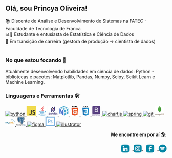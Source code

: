 ## Olá, sou Princya Oliveira!

📚 Discente de Análise e Desenvolvimento de Sistemas na FATEC - Faculdade de Tecnologia de Franca <br>
📊🎲 Estudante e entusiasta de Estatística e Ciência de Dados <br>
🔄 Em transição de carreira (gestora de produção -> cientista de dados) <br> <br>

### No que estou focando 🚀
Atualmente desenvolvendo habilidades em ciência de dados: Python - bibliotecas e pacotes: Matplotlib, Pandas, Numpy, Scipy, Scikit Learn e Machine Learning.

### Linguagens e Ferramentas 🛠️
<p align="left"> <a href="https://www.python.org/" target="_blank"> <img src="https://raw.githubusercontent.com/jmnote/z-icons/master/svg/python.svg" alt="python" width="30" height="30"/> </a> <a href="https://developer.mozilla.org/en-US/docs/Web/JavaScript" target="_blank"> <img src="https://raw.githubusercontent.com/devicons/devicon/master/icons/javascript/javascript-original.svg" alt="javascript" width="30" height="30"/> </a> <a href="https://www.java.com" target="_blank"> <img src="https://raw.githubusercontent.com/devicons/devicon/master/icons/java/java-original.svg" alt="java" width="30" height="30"/> </a> <a href="https://pandas.pydata.org/" target="_blank"> <img src="https://github.com/devicons/devicon/blob/2ae2a900d2f041da66e950e4d48052658d850630/icons/pandas/pandas-original-wordmark.svg" alt="pandas" width="30" height="30"/> </a> <a href="https://numpy.org/" target="_blank"> <img src="https://github.com/devicons/devicon/blob/2ae2a900d2f041da66e950e4d48052658d850630/icons/numpy/numpy-original.svg" alt="numpy" width="30" height="30"/> </a> <a href="https://www.w3.org/html/" target="_blank"> <img src="https://raw.githubusercontent.com/devicons/devicon/master/icons/html5/html5-original-wordmark.svg" alt="html5" width="30" height="30"/> </a> <a href="https://www.w3schools.com/css/" target="_blank"> <img src="https://raw.githubusercontent.com/devicons/devicon/master/icons/css3/css3-original-wordmark.svg" alt="css3" width="30" height="30"/> </a> <a href="https://getbootstrap.com" target="_blank"> <img src="https://raw.githubusercontent.com/devicons/devicon/master/icons/bootstrap/bootstrap-plain-wordmark.svg" alt="bootstrap" width="30" height="30"/> </a> <a href="https://www.chartjs.org" target="_blank"> <img src="https://www.chartjs.org/media/logo-title.svg" alt="chartjs" width="30" height="30"/> </a> <a href="https://spring.io/" target="_blank"> <img src="https://www.vectorlogo.zone/logos/springio/springio-icon.svg" alt="spring" width="30" height="30"/> </a> <a href="https://git-scm.com/" target="_blank"> <img src="https://www.vectorlogo.zone/logos/git-scm/git-scm-icon.svg" alt="git" width="30" height="30"/> </a> <a href="https://www.mongodb.com/" target="_blank"> <img src="https://raw.githubusercontent.com/devicons/devicon/master/icons/mongodb/mongodb-original-wordmark.svg" alt="mongodb" width="30" height="30"/> </a> <a href="https://www.mysql.com/" target="_blank"> <img src="https://raw.githubusercontent.com/devicons/devicon/master/icons/mysql/mysql-original-wordmark.svg" alt="mysql" width="30" height="30"/> </a> <a href="https://www.postgresql.org" target="_blank"> <img src="https://raw.githubusercontent.com/devicons/devicon/master/icons/postgresql/postgresql-original-wordmark.svg" alt="postgresql" width="30" height="30"/> </a> <a href="https://www.figma.com/" target="_blank"> <img src="https://www.vectorlogo.zone/logos/figma/figma-icon.svg" alt="figma" width="30" height="30"/> </a> <a href="https://www.photoshop.com/en" target="_blank"> <img src="https://raw.githubusercontent.com/devicons/devicon/master/icons/photoshop/photoshop-line.svg" alt="photoshop" width="30" height="30"/> </a> <a href="https://www.adobe.com/in/products/illustrator.html" target="_blank"> <img src="https://www.vectorlogo.zone/logos/adobe_illustrator/adobe_illustrator-icon.svg" alt="illustrator" width="30" height="30"/> </a> </p>

<p align="right">
  <b>Me encontre em por aí 🌎:</b><br><br>
  <a href="https://www.linkedin.com/in/princya-oliveira/">
    <img align="center" alt="Princya's LinkedIn" width="25px" hspace="10" src="./linkedin.png" />
  </a>
  <a href="https://www.instagram.com/princyaoliveira/">
    <img align="center" alt="Princya's Instagram" width="25px" src="./instagram.png" />
  </a>
  <a href="https://www.facebook.com/princya.oliveira/">
    <img align="center" alt="Princya's Facebook" width="25px" hspace="10" src="./facebook.png" />
  </a>
  <a href="https://open.spotify.com/user/princyaoliveira">
    <img align="center" alt="Princya's Spotify" width="25px" src="./spotify.png" />
  </a>
</p>
<!---
princya-oliveira/princya-oliveira is a ✨ special ✨ repository because its `README.md` (this file) appears on your GitHub profile.
You can click the Preview link to take a look at your changes.
--->
